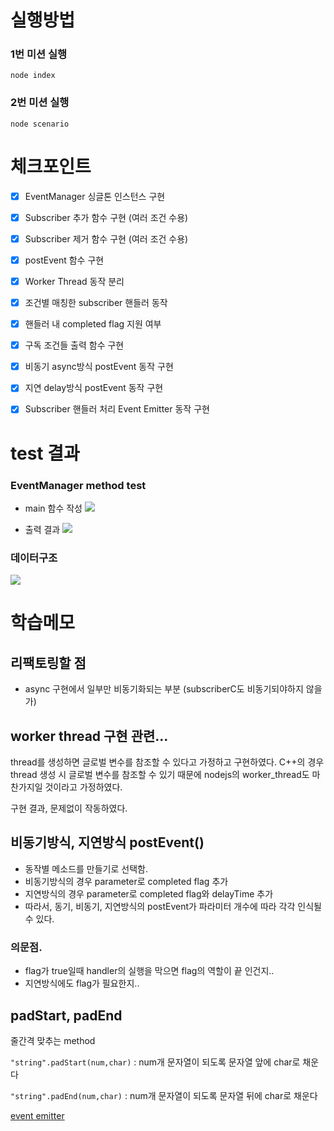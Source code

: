 # 실행방법

### 1번 미션 실행

```node index```

### 2번 미션 실행

```node scenario```

# 체크포인트

- [x] EventManager 싱글톤 인스턴스 구현

- [x] Subscriber 추가 함수 구현 (여러 조건 수용)

- [x] Subscriber 제거 함수 구현 (여러 조건 수용)

- [x] postEvent 함수 구현

- [x] Worker Thread 동작 분리

- [x] 조건별 매칭한 subscriber 핸들러 동작

- [x] 핸들러 내 completed flag 지원 여부

- [x] 구독 조건들 출력 함수 구현

- [x] 비동기 async방식 postEvent 동작 구현

- [x] 지연 delay방식 postEvent 동작 구현

- [x] Subscriber 핸들러 처리 Event Emitter 동작 구현

# test 결과

### EventManager method test

* main 함수 작성
![](https://postfiles.pstatic.net/MjAyMjA4MDlfMjk4/MDAxNjU5OTgxMTQ3NTY5.yhZyCZPb_UectgugEeqL7lVyuwA1CkUek4rfnnzKiDog.VxBJqAENomkQG-317Ykg6_ars9iyXHaioDsgV3_Dxgog.PNG.kgu0515/image.png?type=w773)

* 출력 결과
![](https://postfiles.pstatic.net/MjAyMjA4MDlfNyAg/MDAxNjU5OTgwOTk3NDc5.hX2yPQ8j-TP3TgeWCiK9PkglROjPPF8Z_bhkLWcY2gEg.pJ_WLpD_3ipiL0fb37Oh6KJmnq80iLSetaNGRep_a8og.PNG.kgu0515/image.png?type=w773)

### 데이터구조
![](https://postfiles.pstatic.net/MjAyMjA4MDlfMjQx/MDAxNjU5OTgzNDc3NjE1.f8DExz_acUj6K3_ehwoSdC_DnrbAR2ZCSy9b-M-hsmgg.OfjEva7QacDeuOr4EWTa0e7s8iNn43IGH4VlT-SSJkog.PNG.kgu0515/SE-ac648c57-fae0-40dd-ac14-529a32477251.png?type=w773)



# 학습메모

## 리팩토링할 점

* async 구현에서 일부만 비동기화되는 부분 (subscriberC도 비동기되야하지 않을가)


## worker thread 구현 관련...

thread를 생성하면 글로벌 변수를 참조할 수 있다고 가정하고 구현하였다.
C++의 경우 thread 생성 시 글로벌 변수를 참조할 수 있기 때문에 nodejs의 worker_thread도 마찬가지일 것이라고 가정하였다.

구현 결과, 문제없이 작동하였다.

## 비동기방식, 지연방식 postEvent()

* 동작별 메소드를 만들기로 선택함.
* 비동기방식의 경우 parameter로 completed flag 추가
* 지연방식의 경우 parameter로 completed flag와 delayTime 추가
* 따라서, 동기, 비동기, 지연방식의 postEvent가 파라미터 개수에 따라 각각 인식될 수 있다.

### 의문점.

* flag가 true일때 handler의 실행을 막으면 flag의 역할이 끝 인건지..
* 지연방식에도 flag가 필요한지..

## padStart, padEnd

줄간격 맞추는 method


```"string".padStart(num,char)``` : num개 문자열이 되도록 문자열 앞에 char로 채운다

```"string".padEnd(num,char)``` : num개 문자열이 되도록 문자열 뒤에 char로 채운다


[event emitter](https://www.huskyhoochu.com/nodejs-eventemitter/)